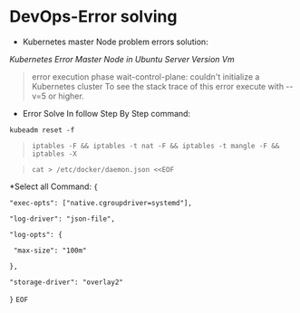 # DevOps-Error solving
* Kubernetes master Node problem errors solution:

*Kubernetes Error Master Node in Ubuntu Server Version Vm*

> error execution phase wait-control-plane: couldn't initialize a Kubernetes 
> cluster To see the stack trace of this error execute with --v=5 or higher.

* Error Solve In follow Step By Step command:
 
 ``kubeadm reset -f``
 
 >``iptables -F && iptables -t nat -F && iptables -t mangle -F && iptables -X``
 
 >``cat > /etc/docker/daemon.json <<EOF``
 
 *Select all Command:
 `{`
 
  `"exec-opts": ["native.cgroupdriver=systemd"],`
  
  `"log-driver": "json-file",`
  
  `"log-opts": {`
  
   ` "max-size": "100m"`
	
  `},`
  
  `"storage-driver": "overlay2"`
  
 `}`
`EOF`




